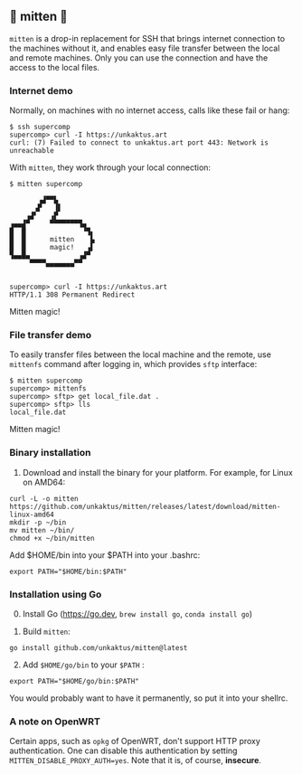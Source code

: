 ## 🧤 mitten 🧤

`mitten` is a drop-in replacement for SSH that brings internet connection
to the machines without it, and enables easy file transfer between the local
and remote machines.
Only you can use the connection and have the access to the local files.

### Internet demo
Normally, on machines with no internet access, calls like these fail or hang:
```
$ ssh supercomp
supercomp> curl -I https://unkaktus.art
curl: (7) Failed to connect to unkaktus.art port 443: Network is unreachable
```

With `mitten`, they work through your local connection:

```
$ mitten supercomp

       ▗▟▀▀▙
      ▗▛   ▐▌
    ▗▟▘   ▗▛
▗▄▄▟▀     ▀▀▀▀▀▀▀▜▄
█  █              ▝▜▖
█  █      mitten    ▙
█  █      magic!   ▗▌
▜▄▄█▄            ▗▟▀
     ▀▀▀▀▄▄▄▄▄▄▄▀▀


supercomp> curl -I https://unkaktus.art
HTTP/1.1 308 Permanent Redirect
```

Mitten magic!

### File transfer demo
To easily transfer files between the local machine and the remote,
use `mittenfs` command after logging in, which provides `sftp` interface:

```shell
$ mitten supercomp
supercomp> mittenfs
supercomp> sftp> get local_file.dat .
supercomp> sftp> lls
local_file.dat
```

Mitten magic!

### Binary installation

1. Download and install the binary for your platform. For example, for Linux on AMD64:

```shell
curl -L -o mitten https://github.com/unkaktus/mitten/releases/latest/download/mitten-linux-amd64
mkdir -p ~/bin
mv mitten ~/bin/
chmod +x ~/bin/mitten
```

Add $HOME/bin into your $PATH into your .bashrc:
```shell
export PATH="$HOME/bin:$PATH"
```

### Installation using Go

0. Install Go (https://go.dev, `brew install go`, `conda install go`)

1. Build `mitten`:
```shell
go install github.com/unkaktus/mitten@latest
```
2. Add `$HOME/go/bin` to your `$PATH` :
```shell
export PATH="$HOME/go/bin:$PATH"
```
You would probably want to have it permanently, so put it into your shellrc.


### A note on OpenWRT

Certain apps, such as `opkg` of OpenWRT, don't support HTTP proxy authentication.
One can disable this authentication by setting `MITTEN_DISABLE_PROXY_AUTH=yes`.
Note that it is, of course, **insecure**.